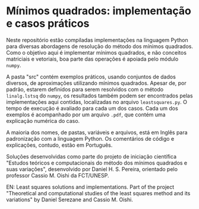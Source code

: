 # Mínimos quadrados: implementação e casos práticos

Neste repositório estão compiladas implementações na linguagem Python para diversas
abordagens de resolução do método dos mínimos quadrados. Como o objetivo aqui é
implementar mínimos quadrados, e não conceitos matriciais e vetoriais, boa parte das
operações é apoiada pelo módulo `numpy`.

A pasta "src" contém exemplos práticos, usando conjuntos de dados diversos, de
aproximações utilizando mínimos quadrados. Apesar de, por padrão, estarem definidos
para serem resolvidos com o método `linalg.lstsq` do `numpy`, os resultados também
podem ser encontrados pelas implementações aqui contidas, localizadas no arquivo `leastsquares.py`.
O tempo de execução é avaliado para cada um dos casos. Cada um dos exemplos é acompanhado
por um arquivo `.pdf`, que contém uma explicação numérica do caso.

A maioria dos nomes, de pastas, variáveis e arquivos, está em Inglês para padronização com
a linguagem Python. Os comentários de código e explicações, contudo, estão em Português.

Soluções desenvolvidas como parte do projeto de iniciação científica
"Estudos teóricos e computacionais do método dos mínimos quadrados e suas variações", desenvolvido por
Daniel H. S. Pereira, orientado pelo professor Cassio M. Oishi da FCT/UNESP.

EN: Least squares solutions and implementations. Part of the project
"Theoretical and computational studies of the least squares method and its variations"
by Daniel Serezane and Cassio M. Oishi.